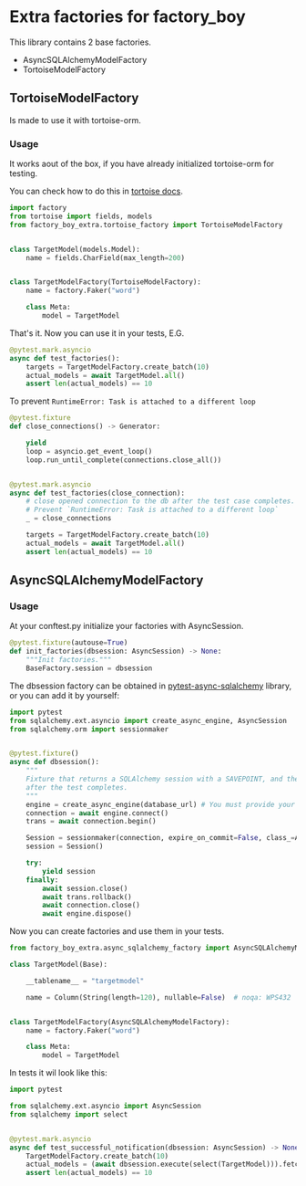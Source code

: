 # Extra factories for factory_boy

This library contains 2 base factories.
* AsyncSQLAlchemyModelFactory
* TortoiseModelFactory


## TortoiseModelFactory
Is made to use it with tortoise-orm.

### Usage

It works aout of the box, if you have already initialized 
tortoise-orm for testing.

You can check how to do this in [tortoise docs](https://tortoise-orm.readthedocs.io/en/latest/contrib/unittest.html#py-test).

```python
import factory
from tortoise import fields, models
from factory_boy_extra.tortoise_factory import TortoiseModelFactory


class TargetModel(models.Model):
    name = fields.CharField(max_length=200)


class TargetModelFactory(TortoiseModelFactory):
    name = factory.Faker("word")

    class Meta:
        model = TargetModel
```

That's it. Now you can use it in your tests, E.G.

```python
@pytest.mark.asyncio
async def test_factories():
    targets = TargetModelFactory.create_batch(10)
    actual_models = await TargetModel.all()
    assert len(actual_models) == 10
```

To prevent `RuntimeError: Task is attached to a different loop`

```python
@pytest.fixture
def close_connections() -> Generator:

    yield
    loop = asyncio.get_event_loop()
    loop.run_until_complete(connections.close_all())


@pytest.mark.asyncio
async def test_factories(close_connection):
    # close opened connection to the db after the test case completes.
    # Prevent `RuntimeError: Task is attached to a different loop`
    _ = close_connections

    targets = TargetModelFactory.create_batch(10)
    actual_models = await TargetModel.all()
    assert len(actual_models) == 10
```

## AsyncSQLAlchemyModelFactory

### Usage
At your conftest.py initialize your factories
with AsyncSession.

```python
@pytest.fixture(autouse=True)
def init_factories(dbsession: AsyncSession) -> None:
    """Init factories."""
    BaseFactory.session = dbsession
```

The dbsession factory can be obtained in [pytest-async-sqlalchemy](https://pypi.org/project/pytest-async-sqlalchemy/) library,
or you can add it by yourself:

```python
import pytest
from sqlalchemy.ext.asyncio import create_async_engine, AsyncSession
from sqlalchemy.orm import sessionmaker


@pytest.fixture()
async def dbsession():
    """
    Fixture that returns a SQLAlchemy session with a SAVEPOINT, and the rollback to it
    after the test completes.
    """
    engine = create_async_engine(database_url) # You must provide your database URL.
    connection = await engine.connect()
    trans = await connection.begin()

    Session = sessionmaker(connection, expire_on_commit=False, class_=AsyncSession)
    session = Session()

    try:
        yield session
    finally:
        await session.close()
        await trans.rollback()
        await connection.close()
        await engine.dispose()
```

Now you can create factories and use them in your tests.

```python
from factory_boy_extra.async_sqlalchemy_factory import AsyncSQLAlchemyModelFactory

class TargetModel(Base):

    __tablename__ = "targetmodel"

    name = Column(String(length=120), nullable=False)  # noqa: WPS432


class TargetModelFactory(AsyncSQLAlchemyModelFactory):
    name = factory.Faker("word")

    class Meta:
        model = TargetModel
```

In tests it wil look like this:
```python
import pytest

from sqlalchemy.ext.asyncio import AsyncSession
from sqlalchemy import select


@pytest.mark.asyncio
async def test_successful_notification(dbsession: AsyncSession) -> None:
    TargetModelFactory.create_batch(10)
    actual_models = (await dbsession.execute(select(TargetModel))).fetchall()
    assert len(actual_models) == 10
```
